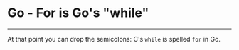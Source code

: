# Go - For is Go's "while"

---

At that point you can drop the semicolons: C's `while` is spelled `for` in Go.
